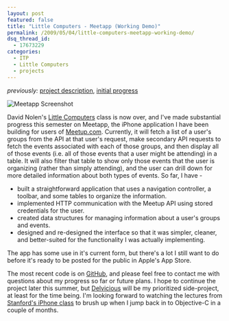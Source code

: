 ```yaml
---
layout: post
featured: false
title: "Little Computers - Meetapp (Working Demo)"
permalink: /2009/05/04/little-computers-meetapp-working-demo/
dsq_thread_id:
  - 17673229
categories:
  - ITP
  - Little Computers
  - projects
---
```

*previously:* [project description][1], [initial progress][2]

![Meetapp Screenshot](/projects/spring09/littlecomputers/meetapp_screenshot.png "Meetapp Screenshot")

David Nolen's [Little Computers][3] class is now over, and I've made substantial progress this semester on Meetapp, the iPhone application I have been building for users of [Meetup.com][4]. Currently, it will fetch a list of a user's groups from the API at that user's request, make secondary API requests to fetch the events associated with each of those groups, and then display all of those events (i.e. all of those events that a user might be attending) in a table. It will also filter that table to show only those events that the user is organizing (rather than simply attending), and the user can drill down for more detailed information about both types of events. So far, I have -

 * built a straightforward application that uses a navigation controller, a toolbar, and some tables to organize the information.
 * implemented HTTP communication with the Meetup API using stored credentials for the user.
 * created data structures for managing information about a user's groups and events.
 * designed and re-designed the interface so that it was simpler, cleaner, and better-suited for the functionality I was actually implementing.

The app has some use in it's current form, but there's a lot I still want to do before it's ready to be posted for the public in Apple's App Store.

The most recent code is on [GitHub][5], and please feel free to contact me with questions about my progress so far or future plans. I hope to continue the project later this summer, but [Delvicious][6] will be my prioritized side-project, at least for the time being. I'm looking forward to watching the lectures from [Stanford's iPhone class][7] to brush up when I jump back in to Objective-C in a couple of months.

 [1]: /2009/03/05/little-computers-meetapp-a-meetupcom-iphone-app/
 [2]: /2009/03/24/little-computers-meetapp-initial-progress/
 [3]: http://www.littlecomputers.net/
 [4]: http://meetup.com/
 [5]: http://github.com/lehrblogger/meetapp
 [6]: http://delvicious.com/
 [7]: http://www.stanford.edu/class/cs193p/cgi-bin/index.php